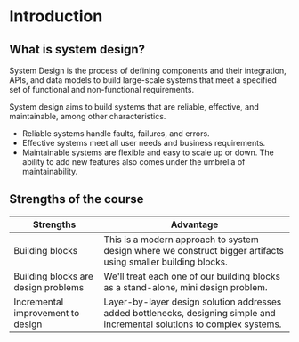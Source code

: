 # Introduction

## What is system design?

System Design is the process of defining components and their integration, APIs, and data models to build large-scale systems that meet a specified set of functional and non-functional requirements.

System design aims to build systems that are reliable, effective, and maintainable, among other characteristics.

- Reliable systems handle faults, failures, and errors.
- Effective systems meet all user needs and business requirements.
- Maintainable systems are flexible and easy to scale up or down. The ability to add new features also comes under the umbrella of maintainability.

## Strengths of the course

|Strengths|Advantage|
|-|-|
|Building blocks|This is a modern approach to system design where we construct bigger artifacts using smaller building blocks.|
|Building blocks are design problems|We'll treat each one of our building blocks as a stand-alone, mini design problem.|
|Incremental improvement to design|Layer-by-layer design solution addresses added bottlenecks, designing simple and incremental solutions to complex systems.|
